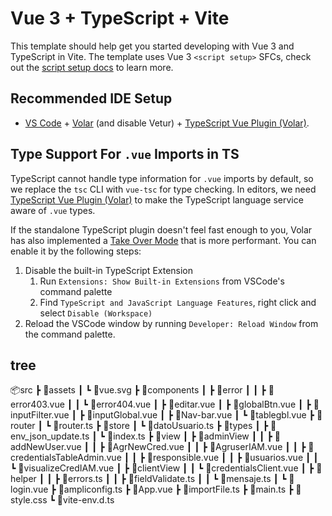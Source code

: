 # Vue 3 + TypeScript + Vite

This template should help get you started developing with Vue 3 and TypeScript in Vite. The template uses Vue 3 `<script setup>` SFCs, check out the [script setup docs](https://v3.vuejs.org/api/sfc-script-setup.html#sfc-script-setup) to learn more.

## Recommended IDE Setup

- [VS Code](https://code.visualstudio.com/) + [Volar](https://marketplace.visualstudio.com/items?itemName=Vue.volar) (and disable Vetur) + [TypeScript Vue Plugin (Volar)](https://marketplace.visualstudio.com/items?itemName=Vue.vscode-typescript-vue-plugin).

## Type Support For `.vue` Imports in TS

TypeScript cannot handle type information for `.vue` imports by default, so we replace the `tsc` CLI with `vue-tsc` for type checking. In editors, we need [TypeScript Vue Plugin (Volar)](https://marketplace.visualstudio.com/items?itemName=Vue.vscode-typescript-vue-plugin) to make the TypeScript language service aware of `.vue` types.

If the standalone TypeScript plugin doesn't feel fast enough to you, Volar has also implemented a [Take Over Mode](https://github.com/johnsoncodehk/volar/discussions/471#discussioncomment-1361669) that is more performant. You can enable it by the following steps:

1. Disable the built-in TypeScript Extension
   1. Run `Extensions: Show Built-in Extensions` from VSCode's command palette
   2. Find `TypeScript and JavaScript Language Features`, right click and select `Disable (Workspace)`
2. Reload the VSCode window by running `Developer: Reload Window` from the command palette.


## tree
📦src
 ┣ 📂assets
 ┃ ┗ 📜vue.svg
 ┣ 📂components
 ┃ ┣ 📂error
 ┃ ┃ ┣ 📜error403.vue
 ┃ ┃ ┗ 📜error404.vue
 ┃ ┣ 📜editar.vue
 ┃ ┣ 📜globalBtn.vue
 ┃ ┣ 📜inputFilter.vue
 ┃ ┣ 📜inputGlobal.vue
 ┃ ┣ 📜Nav-bar.vue
 ┃ ┗ 📜tablegbl.vue
 ┣ 📂router
 ┃ ┗ 📜router.ts
 ┣ 📂store
 ┃ ┗ 📜datoUsuario.ts
 ┣ 📂types
 ┃ ┣ 📜env_json_update.ts
 ┃ ┗ 📜index.ts
 ┣ 📂view
 ┃ ┣ 📂adminView
 ┃ ┃ ┣ 📜addNewUser.vue
 ┃ ┃ ┣ 📜AgrNewCred.vue
 ┃ ┃ ┣ 📜AgruserIAM.vue
 ┃ ┃ ┣ 📜credentialsTableAdmin.vue
 ┃ ┃ ┣ 📜responsible.vue
 ┃ ┃ ┣ 📜usuarios.vue
 ┃ ┃ ┗ 📜visualizeCredIAM.vue
 ┃ ┣ 📂clientView
 ┃ ┃ ┗ 📜credentialsClient.vue
 ┃ ┣ 📂helper
 ┃ ┃ ┣ 📜errors.ts
 ┃ ┃ ┣ 📜fieldValidate.ts
 ┃ ┃ ┗ 📜mensaje.ts
 ┃ ┗ 📜login.vue
 ┣ 📜ampliconfig.ts
 ┣ 📜App.vue
 ┣ 📜importFile.ts
 ┣ 📜main.ts
 ┣ 📜style.css
 ┗ 📜vite-env.d.ts